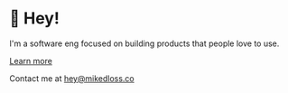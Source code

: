 # 👋 Hey!

I'm a software eng focused on building products that people love to use.

[Learn more](https://mikedloss.co)

Contact me at [hey@mikedloss.co](mailto:hey@mikedloss.co)


